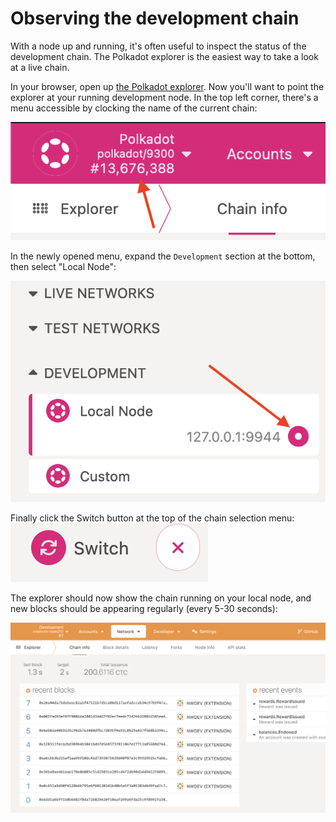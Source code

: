 # Observing the development chain

With a node up and running, it's often useful to inspect the status of the development chain. The Polkadot explorer is
the easiest way to take a look at a live chain.

In your browser, open up [the Polkadot explorer](https://polkadotjs.org/apps). Now you'll want to point the explorer at your running
development node. In the top left corner, there's a menu accessible by clocking the name of the current chain:

![Chain selection menu](../img/explorer-chain-dropdown.png)

In the newly opened menu, expand the `Development` section at the bottom, then select "Local Node":

!["Local Node"](../img/local-chain-select.png)

Finally click the Switch button at the top of the chain selection menu:
!["Switch"](../img/switch-chain.png)

The explorer should now show the chain running on your local node, and new blocks should be appearing regularly (every 5-30 seconds):

![It should look something like this](../img/local-node-explorer.png)
